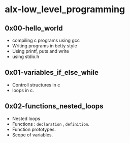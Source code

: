 # alx-low_level_programming

## 0x00-hello_world
- compiling c programs using gcc
- Writing programs in betty style
- Using printf, puts and write
- using stdio.h

## 0x01-variables_if_else_while
- Controll structures in c
- loops in c.

## 0x02-functions_nested_loops
- Nested loops
- Functions : ``` declaration ``` , ``` definition ```.
- Function prototypes.
- Scope of variables.